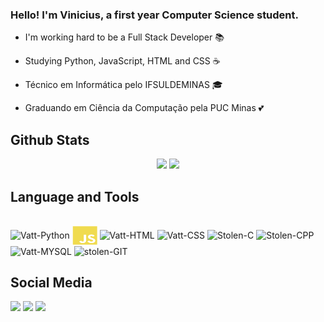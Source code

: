 ### Hello! I'm Vinicius, a first year Computer Science student. 

- I'm working hard to be a Full Stack Developer 📚

- Studying Python, JavaScript, HTML and CSS ☕

- Técnico em Informática pelo IFSULDEMINAS 🎓

- Graduando em Ciência da Computação pela PUC Minas 💕

## Github Stats

<div align="center">
  <img height="180em" src="https://github-readme-stats.vercel.app/api?username=Vinicius203&show_icons=true&theme=radical"/>
  <img height="180em" src="https://github-readme-stats.vercel.app/api/top-langs/?username=Vinicius203&layout=compact&langs_count=16&theme=radical"/>
</div>

## Language and Tools

<div style="display: inline_block" align="left"><br>
  <img align="center" alt="Vatt-Python" height="30" width="40" src="https://cdn.jsdelivr.net/gh/devicons/devicon/icons/python/python-original.svg">
  <img align="center" alt="Vatt-Js" height="30" width="40" src="https://raw.githubusercontent.com/devicons/devicon/master/icons/javascript/javascript-plain.svg">
  <img align="center" alt="Vatt-HTML" height="30" width="40" src="https://cdn.jsdelivr.net/gh/devicons/devicon/icons/html5/html5-plain.svg">
  <img align="center" alt="Vatt-CSS" height="30" width="40" src="https://cdn.jsdelivr.net/gh/devicons/devicon/icons/css3/css3-plain.svg">
  <img align="center" alt="Stolen-C" height="30" width="40" src="https://cdn.jsdelivr.net/gh/devicons/devicon/icons/c/c-plain.svg">        
  <img align="center" alt="Stolen-CPP" height="30" width="40" src="https://cdn.jsdelivr.net/gh/devicons/devicon/icons/cplusplus/cplusplus-plain.svg"> 
  <img align="center" alt="Vatt-MYSQL" height="30" width="40" src="https://cdn.jsdelivr.net/gh/devicons/devicon/icons/mysql/mysql-original.svg">
  <img align="center" alt="stolen-GIT" height="30" width="40" src="https://cdn.jsdelivr.net/gh/devicons/devicon/icons/git/git-original.svg" />     
</div>

## Social Media

<div style="display: inline-block"> 
  <a href="https://www.instagram.com/viniciusmartinsf_/" target="_blank"><img src="https://img.shields.io/badge/-Instagram-%23E4405F?style=for-the-badge&logo=instagram&logoColor=white" target="_blank"></a>
  <a href="https://discord.com/users/355771247952396289" target="_blank"><img src="https://img.shields.io/badge/Discord-7289DA?style=for-the-badge&logo=discord&logoColor=white" target="_blank"></a> 
  <a href="https://www.linkedin.com/in/vinicius-martins203/" target="_blank"><img src="https://img.shields.io/badge/-LinkedIn-%230077B5?style=for-the-badge&logo=linkedin&logoColor=white" target="_blank"></a> 
</div>
